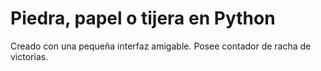 # Piedra, papel o tijera en Python

Creado con una pequeña interfaz amigable. Posee contador de racha de victorias.
